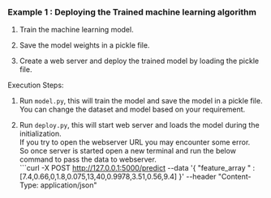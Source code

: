 ### Example 1 : Deploying the Trained machine learning algorithm

1. Train the machine learning model.

2. Save the model weights in a pickle file.

3. Create a web server and deploy the trained model by loading the pickle file.

Execution Steps:

1. Run ```model.py```, this will train the model and save the model in a pickle file. <br /> You can change the dataset and model based on your requirement.

2. Run ```deploy.py```, this will start web server and loads the model during the initialization. <br /> If you try to open the webserver URL you may encounter some error. <br /> So once server is started open a new terminal and run the below command to pass the data to webserver. <br /> ```curl -X POST http://127.0.0.1:5000/predict --data '{ "feature_array
" : [7.4,0.66,0,1.8,0.075,13,40,0.9978,3.51,0.56,9.4] }' --header "Content-Type: application/json"
``` <br /> This predicts the output.



